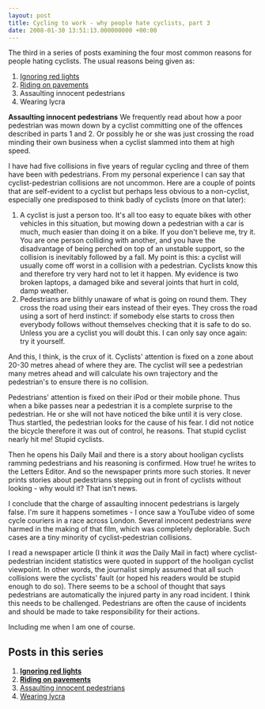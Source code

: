 ```yaml
---
layout: post
title: Cycling to work - why people hate cyclists, part 3
date: 2008-01-30 13:51:13.000000000 +00:00
---
```

<script type="text/javascript"><!--
google_ad_client = "ca-pub-2148551173170619";
/* Hate cyclists */
google_ad_slot = "9923687537";
google_ad_width = 468;
google_ad_height = 60;
//-->
</script>
<script type="text/javascript"
src="https://pagead2.googlesyndication.com/pagead/show_ads.js">
</script>

<div>The third in a series of posts examining the four most common reasons for people hating cyclists. The usual reasons being given as:</div>
<div>
<ol>
	<li>
<div><a target="_blank" href="https://blog.dominicsayers.com/2008/01/28/cycling-to-work-why-people-hate-cyclists-part-1/">Ignoring red lights</a></div>
</li>
	<li>
<div>
<div><a target="_blank" href="https://blog.dominicsayers.com/2008/01/29/cycling-to-work-why-people-hate-cyclists-part-2/">Riding on pavements</a></div>
</div>
</li>
	<li>
<div>
<div>Assaulting innocent pedestrians</div>
</div>
</li>
	<li>Wearing lycra  </li>
</ol>
</div>
<strong>Assaulting innocent pedestrians</strong>
We frequently read about how a poor pedestrian was mown down by a cyclist committing one of the offences described in parts 1 and 2. Or possibly he or she was just crossing the road minding their own business when a cyclist slammed into them at high speed.

I have had five collisions in five years of regular cycling and three of them have been with pedestrians. From my personal experience I can say that cyclist-pedestrian collisions are not uncommon. Here are a couple of points that are self-evident to a cyclist but perhaps less obvious to a non-cyclist, especially one predisposed to think badly of cyclists (more on that later):
<ol>
	<li>
<div>A cyclist is just a person too. It's all too easy to equate bikes with other vehicles in this situation, but mowing down a pedestrian with a car is much, much easier than doing it on a bike. If you don't believe me, try it. You are one person colliding with another, and you have the disadvantage of being perched on top of an unstable support, so the collision is inevitably followed by a fall. My point is this: a cyclist will usually come off worst in a collision with a pedestrian. Cyclists know this and therefore try very hard not to let it happen. My evidence is two broken laptops, a damaged bike and several joints that hurt in cold, damp weather.</div>
</li>
	<li>
<div>Pedestrians are blithly unaware of what is going on round them. They cross the road using their ears instead of their eyes. They cross the road using a sort of herd instinct: if somebody else starts to cross then everybody follows without themselves checking that it is safe to do so. Unless you are a cyclist you will doubt this. I can only say once again: try it yourself.</div>
</li>
</ol>
And this, I think, is the crux of it. Cyclists' attention is fixed on a zone about 20-30 metres ahead of where they are. The cyclist will see a pedestrian many metres ahead and will calculate his own trajectory and the pedestrian's to ensure there is no collision.

Pedestrians' attention is fixed on their iPod or their mobile phone. Thus when a bike passes near a pedestrian it is a complete surprise to the pedestrian. He or she will not have noticed the bike until it is very close. Thus startled, the pedestrian looks for the cause of his fear. I did not notice the bicycle therefore it was out of control, he reasons. That stupid cyclist nearly hit me! Stupid cyclists.

Then he opens his Daily Mail and there is a story about hooligan cyclists ramming pedestrians and his reasoning is confirmed. How true! he writes to the Letters Editor. And so the newspaper prints more such stories. It never prints stories about pedestrians stepping out in front of cyclists without looking - why would it? That isn't news.

I conclude that the charge of assaulting innocent pedestrians is largely false. I'm sure it happens sometimes - I once saw a YouTube video of some cycle couriers in a race across London. Several innocent pedestrians <em>were</em> harmed in the making of that film, which was completely deplorable. Such cases are a tiny minority of cyclist-pedestrian collisions.

I read a newspaper article (I think it <em>was</em> the Daily Mail in fact) where cyclist-pedestrian incident statistics were quoted in support of the hooligan cyclist viewpoint. In other words, the journalist simply assumed that all such collisions were the cyclists' fault (or hoped his readers would be stupid enough to do so). There seems to be a school of thought that says pedestrians are automatically the injured party in any road incident. I think this needs to be challenged. Pedestrians are often the cause of incidents and should be made to take responsibility for their actions.

Including me when I am one of course.

<div>
<h2>Posts in this series</h2>
<ol>
	<li>
<div><a target="_blank" href="https://blog.dominicsayers.com/2008/01/28/cycling-to-work-why-people-hate-cyclists-part-1/"><strong>Ignoring red lights</strong></a></div>
</li>
	<li>
<div>
<div><a target="_blank" href="https://blog.dominicsayers.com/2008/01/29/cycling-to-work-why-people-hate-cyclists-part-2/"><strong>Riding on pavements</strong></a></div>
</div>
</li>
	<li>
<div>
<div><a target="_blank" href="https://blog.dominicsayers.com/2008/01/30/cycling-to-work-why-people-hate-cyclists-part-3/">Assaulting innocent pedestrians</a></div>
</div>
</li>
	<li><a target="_blank" href="https://blog.dominicsayers.com/2008/01/30/cycling-to-work-why-people-hate-cyclists-part-a/">Wearing lycra</a></li>
</ol>
</div>

<script type="text/javascript"><!--
google_ad_client = "ca-pub-2148551173170619";
/* Hate cyclists */
google_ad_slot = "9923687537";
google_ad_width = 468;
google_ad_height = 60;
//-->
</script>
<script type="text/javascript"
src="https://pagead2.googlesyndication.com/pagead/show_ads.js">
</script>
